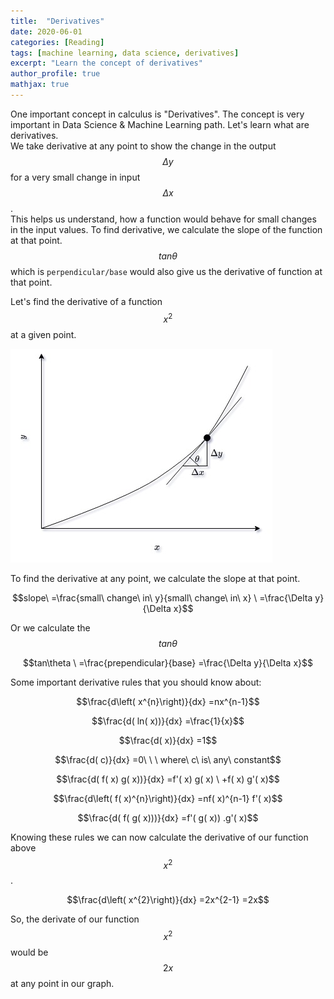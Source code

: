 ```yaml
---
title:  "Derivatives"
date: 2020-06-01
categories: [Reading]
tags: [machine learning, data science, derivatives]
excerpt: "Learn the concept of derivatives"
author_profile: true
mathjax: true
---
```


One important concept in calculus is "Derivatives". The concept is very important in Data Science & Machine Learning path. Let's learn what are derivatives.  
We take derivative at any point to show the change in the output $$\Delta y$$ for a very small change in input $$\Delta x$$.  
This helps us understand, how a function would behave for small changes in the input values. To find derivative, we calculate the slope of the function at that point.  
$$tan\theta$$ which is `perpendicular/base` would also give us the derivative of function at that point.

Let's find the derivative of a function $$x^{2}$$ at a given point.

![derivative](/projects/Derivatives/images/derivative.jpg)

To find the derivative at any point, we calculate the slope at that point.

$$slope\ =\frac{small\ change\ in\ y}{small\ change\ in\ x} \ =\frac{\Delta y}{\Delta x}$$

Or we calculate the $$tan\theta$$

$$tan\theta \ =\frac{prependicular}{base} =\frac{\Delta y}{\Delta x}$$

Some important derivative rules that you should know about:

$$\frac{d\left( x^{n}\right)}{dx} =nx^{n-1}$$

$$\frac{d( ln( x))}{dx} =\frac{1}{x}$$

$$\frac{d( x)}{dx} =1$$

$$\frac{d( c)}{dx} =0\ \ \ where\ c\ is\ any\ constant$$

$$\frac{d( f( x) g( x))}{dx} =f'( x) g( x) \ +f( x) g'( x)$$

$$\frac{d\left( f( x)^{n}\right)}{dx} =nf( x)^{n-1} f'( x)$$

$$\frac{d( f( g( x)))}{dx} =f'( g( x)) .g'( x)$$

Knowing these rules we can now calculate the derivative of our function above $$x^{2}$$.

$$\frac{d\left( x^{2}\right)}{dx} =2x^{2-1} =2x$$

So, the derivate of our function $$x^{2}$$ would be $$2x$$ at any point in our graph.
